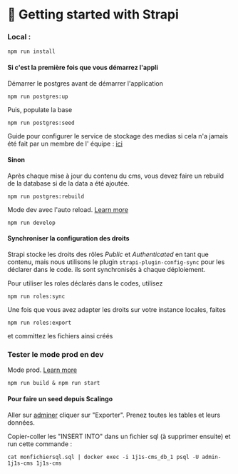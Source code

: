 # 🚀 Getting started with Strapi

### Local :

```
npm run install
```

#### Si c'est la première fois que vous démarrez l'appli

Démarrer le postgres avant de démarrer l'application

```
npm run postgres:up
```

Puis, populate la base

```
npm run postgres:seed
```

Guide pour configurer le service de stockage des medias si cela n'a jamais été fait par un membre de l'
équipe : [ici](doc/media/configuration-stockage-media.md)

#### Sinon

Après chaque mise à jour du contenu du cms, vous devez faire un rebuild de la database si de la data a été ajoutée.

```
npm run postgres:rebuild
```

Mode dev avec l'auto
reload. [Learn more](https://docs.strapi.io/developer-docs/latest/developer-resources/cli/CLI.html#strapi-develop)

```
npm run develop
```

#### Synchroniser la configuration des droits

Strapi stocke les droits des rôles _Public_ et _Authenticated_ en tant que contenu, mais
nous utilisons le plugin `strapi-plugin-config-sync` pour les déclarer dans le code. ils sont synchronisés à chaque
déploiement.

Pour utiliser les roles déclarés dans le codes, utilisez

```
npm run roles:sync
```

Une fois que vous avez adapter les droits sur votre instance locales, faites

```
npm run roles:export
```

et committez les fichiers ainsi créés

### Tester le mode prod en dev

Mode prod. [Learn more](https://docs.strapi.io/developer-docs/latest/developer-resources/cli/CLI.html#strapi-start)

```
npm run build & npm run start
```

#### Pour faire un seed depuis Scalingo

Aller sur [adminer](https://adminer.osc-fr1.scalingo.com/) cliquer sur "Exporter".
Prenez toutes les tables et leurs données.

Copier-coller les "INSERT INTO" dans un fichier sql (à supprimer ensuite) et run cette commande :

``
cat monfichiersql.sql | docker exec -i 1j1s-cms_db_1 psql -U admin-1j1s-cms 1j1s-cms
`` 

